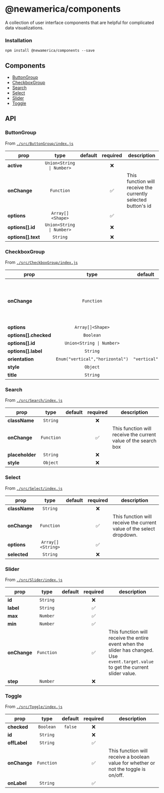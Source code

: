 # @newamerica/components

A collection of user interface components that are helpful for complicated data visualizations.

### Installation

```
npm install @newamerica/components --save
```


## Components



  - [ButtonGroup](#buttongroup)
  - [CheckboxGroup](#checkboxgroup)
  - [Search](#search)
  - [Select](#select)
  - [Slider](#slider)
  - [Toggle](#toggle)

## API




### ButtonGroup
 
From [`./src/ButtonGroup/index.js`](./src/ButtonGroup/index.js)
 

 
prop | type | default | required | description
---- | :----: | :-------: | :--------: | -----------
**active** | `Union<String \| Number>` |  | :x: | 
**onChange** | `Function` |  | :white_check_mark: | This function will receive the currently selected button's id
**options** | `Array[]<Shape>` |  | :white_check_mark: | 
**options[].id** | `Union<String \| Number>` |  | :x: | 
**options[].text** | `String` |  | :x: | 
 
 
 


### CheckboxGroup
 
From [`./src/CheckboxGroup/index.js`](./src/CheckboxGroup/index.js)
 

 
prop | type | default | required | description
---- | :----: | :-------: | :--------: | -----------
**onChange** | `Function` |  | :white_check_mark: | This function will receive an object with all checkbox values.
**options** | `Array[]<Shape>` |  | :white_check_mark: | 
**options[].checked** | `Boolean` |  | :x: | 
**options[].id** | `Union<String \| Number>` |  | :x: | 
**options[].label** | `String` |  | :x: | 
**orientation** | `Enum("vertical","horizontal")` | `"vertical"` | :x: | 
**style** | `Object` |  | :x: | 
**title** | `String` |  | :x: | 
 
 
 


### Search
 
From [`./src/Search/index.js`](./src/Search/index.js)
 

 
prop | type | default | required | description
---- | :----: | :-------: | :--------: | -----------
**className** | `String` |  | :x: | 
**onChange** | `Function` |  | :white_check_mark: | This function will receive the current value of the search box
**placeholder** | `String` |  | :x: | 
**style** | `Object` |  | :x: | 
 
 
 


### Select
 
From [`./src/Select/index.js`](./src/Select/index.js)
 

 
prop | type | default | required | description
---- | :----: | :-------: | :--------: | -----------
**className** | `String` |  | :x: | 
**onChange** | `Function` |  | :white_check_mark: | This function will receive the current value of the select dropdown.
**options** | `Array[]<String>` |  | :white_check_mark: | 
**selected** | `String` |  | :x: | 
 
 
 


### Slider
 
From [`./src/Slider/index.js`](./src/Slider/index.js)
 

 
prop | type | default | required | description
---- | :----: | :-------: | :--------: | -----------
**id** | `String` |  | :x: | 
**label** | `String` |  | :white_check_mark: | 
**max** | `Number` |  | :white_check_mark: | 
**min** | `Number` |  | :white_check_mark: | 
**onChange** | `Function` |  | :white_check_mark: | This function will receive the entire event when the slider has changed. Use `event.target.value` to get the current slider value.
**step** | `Number` |  | :x: | 
 
 
 


### Toggle
 
From [`./src/Toggle/index.js`](./src/Toggle/index.js)
 

 
prop | type | default | required | description
---- | :----: | :-------: | :--------: | -----------
**checked** | `Boolean` | `false` | :x: | 
**id** | `String` |  | :x: | 
**offLabel** | `String` |  | :white_check_mark: | 
**onChange** | `Function` |  | :white_check_mark: | This function will receive a boolean value for whether or not the toggle is on/off.
**onLabel** | `String` |  | :white_check_mark: | 
 
 
 
